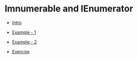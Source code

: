 # Imnumerable and IEnumerator

- [Intro](./IEnumerable%20and%20IEnumerator.md)

- [Example - 1](./IEnumberable%20Example1.md)

- [Example - 2](./IEnumerable%20Example%202.md)

- [Exercise](./IEnumerable%20Excise.md)
